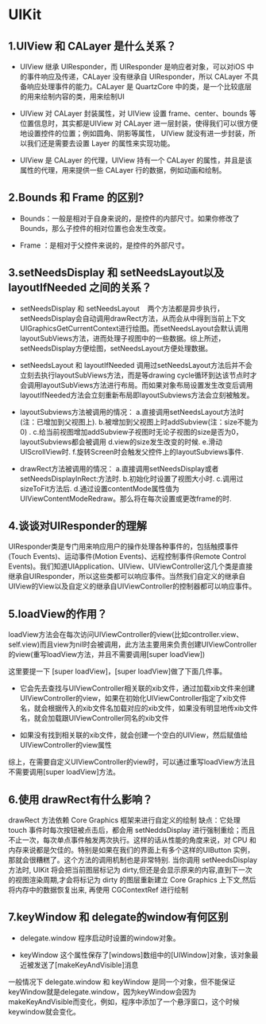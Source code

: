 # UIKit
## 1.UIView 和 CALayer 是什么关系？ 

- UIView 继承 UIResponder，而 UIResponder 是响应者对象，可以对iOS 中的事件响应及传递，CALayer 没有继承自 UIResponder，所以 CALayer 不具备响应处理事件的能力。CALayer 是 QuartzCore 中的类，是一个比较底层的用来绘制内容的类，用来绘制UI

- UIView 对 CALayer 封装属性，对 UIView 设置 frame、center、bounds 等位置信息时，其实都是UIView 对 CALayer 进一层封装，使得我们可以很方便地设置控件的位置；例如圆角、阴影等属性， UIView 就没有进一步封装，所以我们还是需要去设置 Layer 的属性来实现功能。

- UIView 是 CALayer 的代理，UIView 持有一个 CALayer 的属性，并且是该属性的代理，用来提供一些 CALayer 行的数据，例如动画和绘制。

## 2.Bounds 和 Frame 的区别?

- Bounds：一般是相对于自身来说的，是控件的内部尺寸。如果你修改了 Bounds，那么子控件的相对位置也会发生改变。

- Frame ：是相对于父控件来说的，是控件的外部尺寸。

## 3.setNeedsDisplay 和 setNeedsLayout以及 layoutIfNeeded 之间的关系？

- setNeedsDisplay 和 setNeedsLayout 
    两个方法都是异步执行，setNeedsDisplay会自动调用drawRect方法，从而会从中得到当前上下文UIGraphicsGetCurrentContext进行绘图。而setNeedsLayout会默认调用layoutSubViews方法，进而处理子视图中的一些数据。综上所述，setNeedsDisplay方便绘图，setNeedsLayout方便处理数据。
 
- setNeedsLayout 和 layoutIfNeeded
    调用过setNeedsLayout方法后并不会立刻去执行layoutSubViews方法，而是等drawing cycle循环到达该节点时才会调用layoutSubViews方法进行布局。而如果对象布局设置发生改变后调用layoutIfNeeded方法会立刻重新布局即layoutSubviews方法会立刻被触发。

- layoutSubviews方法被调用的情况：
    a.直接调用setNeedsLayout方法时(注：已增加到父视图上).
    b.被增加到父视图上时addSubview(注：size不能为0) .
    c.给当前视图增加addSubview子视图时无论子视图的size是否为0，layoutSubviews都会被调用
    d.view的size发生改变的时候.
    e.滑动UIScrollView时.
    f.旋转Screen时会触发父控件上的layoutSubviews事件.

- drawRect方法被调用的情况：
    a.直接调用setNeedsDisplay或者setNeedsDisplayInRect:方法时.
    b.初始化时设置了视图大小时.
    c.调用过sizeToFit方法后.
    d.通过设置contentMode属性值为UIViewContentModeRedraw。那么将在每次设置或更改frame的时.


## 4.谈谈对UIResponder的理解

UIResponder类是专门用来响应用户的操作处理各种事件的，包括触摸事件(Touch Events)、运动事件(Motion Events)、远程控制事件(Remote Control Events)。我们知道UIApplication、UIView、UIViewController这几个类是直接继承自UIResponder，所以这些类都可以响应事件。当然我们自定义的继承自UIView的View以及自定义的继承自UIViewController的控制器都可以响应事件。

## 5.loadView的作用？

loadView方法会在每次访问UIViewController的view(比如controller.view、self.view)而且view为nil时会被调用，此方法主要用来负责创建UIViewController的view(重写loadView方法，并且不需要调用[super loadView])

这里要提一下 [super loadView]，[super loadView]做了下面几件事。

- 它会先去查找与UIViewController相关联的xib文件，通过加载xib文件来创建UIViewController的view，如果在初始化UIViewController指定了xib文件名，就会根据传入的xib文件名加载对应的xib文件，如果没有明显地传xib文件名，就会加载跟UIViewController同名的xib文件

- 如果没有找到相关联的xib文件，就会创建一个空白的UIView，然后赋值给UIViewController的view属性

综上，在需要自定义UIViewController的view时，可以通过重写loadView方法且不需要调用[super loadView]方法。

## 6.使用 drawRect有什么影响？

drawRect 方法依赖 Core Graphics 框架来进行自定义的绘制
缺点：它处理 touch 事件时每次按钮被点击后，都会用 setNeddsDisplay 进行强制重绘；而且不止一次，每次单点事件触发两次执行。这样的话从性能的角度来说，对 CPU 和内存来说都是欠佳的。特别是如果在我们的界面上有多个这样的UIButton 实例，那就会很糟糕了。这个方法的调用机制也是非常特别. 当你调用 setNeedsDisplay 方法时, UIKit 将会把当前图层标记为 dirty,但还是会显示原来的内容,直到下一次的视图渲染周期,才会将标记为 dirty 的图层重新建立 Core Graphics 上下文,然后将内存中的数据恢复出来, 再使用 CGContextRef 进行绘制

## 7.keyWindow 和 delegate的window有何区别

- delegate.window 程序启动时设置的window对象。

- keyWindow 这个属性保存了[windows]数组中的[UIWindow]对象，该对象最近被发送了[makeKeyAndVisible]消息

一般情况下 delegate.window 和 keyWindow 是同一个对象，但不能保证keyWindow就是delegate.window，因为keyWindow会因为makeKeyAndVisible而变化，例如，程序中添加了一个悬浮窗口，这个时候keywindow就会变化。
